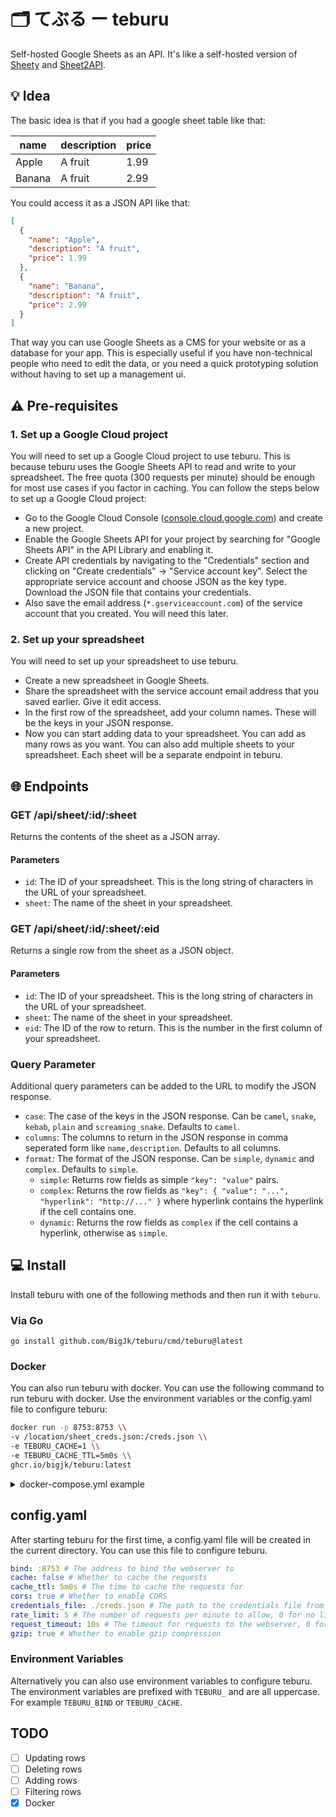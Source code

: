 # 🗂️ てぶる ー teburu

Self-hosted Google Sheets as an API. It's like a self-hosted version of [Sheety](https://sheety.co/) and [Sheet2API](https://sheet2api.com/).

## 💡 Idea

The basic idea is that if you had a google sheet table like that:

| name | description | price |
| ---- | ----------- | ----- |
| Apple | A fruit | 1.99 |
| Banana | A fruit | 2.99 |

You could access it as a JSON API like that:

```json
[
  {
    "name": "Apple",
    "description": "A fruit",
    "price": 1.99
  },
  {
    "name": "Banana",
    "description": "A fruit",
    "price": 2.99
  }
]
```

That way you can use Google Sheets as a CMS for your website or as a database for your app. This is especially useful if you have non-technical people who need to edit the data, or you need a quick prototyping solution without having to set up a management ui.

## ⚠️ Pre-requisites

### 1. Set up a Google Cloud project

You will need to set up a Google Cloud project to use teburu. This is because teburu uses the Google Sheets API to read and write to your spreadsheet. The free quota (300 requests per minute) should be enough for most use cases if you factor in caching. You can follow the steps below to set up a Google Cloud project:

- Go to the Google Cloud Console ([console.cloud.google.com](https://console.cloud.google.com)) and create a new project.
- Enable the Google Sheets API for your project by searching for "Google Sheets API" in the API Library and enabling it.
- Create API credentials by navigating to the "Credentials" section and clicking on "Create credentials" -> "Service account key". Select the appropriate service account and choose JSON as the key type. Download the JSON file that contains your credentials.
- Also save the email address (``*.gserviceaccount.com``) of the service account that you created. You will need this later.

### 2. Set up your spreadsheet

You will need to set up your spreadsheet to use teburu.

- Create a new spreadsheet in Google Sheets.
- Share the spreadsheet with the service account email address that you saved earlier. Give it edit access.
- In the first row of the spreadsheet, add your column names. These will be the keys in your JSON response.
- Now you can start adding data to your spreadsheet. You can add as many rows as you want. You can also add multiple sheets to your spreadsheet. Each sheet will be a separate endpoint in teburu.

## 🌐 Endpoints

### GET /api/sheet/:id/:sheet

Returns the contents of the sheet as a JSON array.

#### Parameters

- ``id``: The ID of your spreadsheet. This is the long string of characters in the URL of your spreadsheet.
- ``sheet``: The name of the sheet in your spreadsheet.

### GET /api/sheet/:id/:sheet/:eid

Returns a single row from the sheet as a JSON object.

#### Parameters

- ``id``: The ID of your spreadsheet. This is the long string of characters in the URL of your spreadsheet.
- ``sheet``: The name of the sheet in your spreadsheet.
- ``eid``: The ID of the row to return. This is the number in the first column of your spreadsheet.

### Query Parameter

Additional query parameters can be added to the URL to modify the JSON response.

- ``case``: The case of the keys in the JSON response. Can be ``camel``, ``snake``, ``kebab``, ``plain`` and ``screaming_snake``. Defaults to ``camel``.
- ``columns``: The columns to return in the JSON response in comma seperated form like ``name,description``. Defaults to all columns.
- ``format``: The format of the JSON response. Can be ``simple``, ``dynamic`` and ``complex``. Defaults to ``simple``.
  - ``simple``: Returns row fields as simple ``"key": "value"`` pairs.
  - ``complex``: Returns the row fields as ``"key": { "value": "...", "hyperlink": "http://..." }`` where hyperlink contains the hyperlink if the cell contains one.
  - ``dynamic``: Returns the row fields as ``complex`` if the cell contains a hyperlink, otherwise as ``simple``.

## 💻 Install

Install teburu with one of the following methods and then run it with ``teburu``.

### Via Go

```go install github.com/BigJk/teburu/cmd/teburu@latest```

### Docker

You can also run teburu with docker. You can use the following command to run teburu with docker. Use the environment variables or the config.yaml file to configure teburu:

```bash 
docker run -p 8753:8753 \\
-v /location/sheet_creds.json:/creds.json \\
-e TEBURU_CACHE=1 \\
-e TEBURU_CACHE_TTL=5m0s \\
ghcr.io/bigjk/teburu:latest 
```

<details>
<summary>docker-compose.yml example</summary>

```yaml
version: "3.8"

services:
  teburu:
    image: ghcr.io/bigjk/teburu:latest
    ports:
      - 8753:8753
    volumes:
      - /location/sheet_creds.json:/creds.json
    environment:
      - TEBURU_CACHE=1
      - TEBURU_CACHE_TTL=5m0s
```

</details>

## config.yaml

After starting teburu for the first time, a config.yaml file will be created in the current directory. You can use this file to configure teburu.

```yaml
bind: :8753 # The address to bind the webserver to
cache: false # Whether to cache the requests
cache_ttl: 5m0s # The time to cache the requests for
cors: true # Whether to enable CORS
credentials_file: ./creds.json # The path to the credentials file from Google Cloud
rate_limit: 5 # The number of requests per minute to allow, 0 for no limit
request_timeout: 10s # The timeout for requests to the webserver, 0 for no timeout
gzip: true # Whether to enable gzip compression
```

### Environment Variables

Alternatively you can also use environment variables to configure teburu. The environment variables are prefixed with ``TEBURU_`` and are all uppercase. For example ``TEBURU_BIND`` or ``TEBURU_CACHE``.

## TODO

- [ ] Updating rows
- [ ] Deleting rows
- [ ] Adding rows
- [ ] Filtering rows
- [x] Docker

